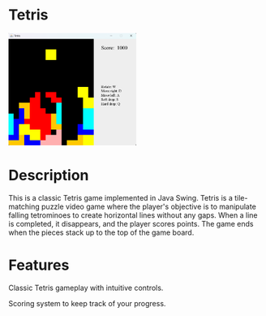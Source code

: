# Tetris
<img src="screenshot.png" alt="Image" width="50%" height="50%">

# Description
This is a classic Tetris game implemented in Java Swing. Tetris is a tile-matching puzzle video game where the player's objective is to manipulate falling tetrominoes to create horizontal lines without any gaps. When a line is completed, it disappears, and the player scores points. The game ends when the pieces stack up to the top of the game board.

# Features
Classic Tetris gameplay with intuitive controls.

Scoring system to keep track of your progress.

